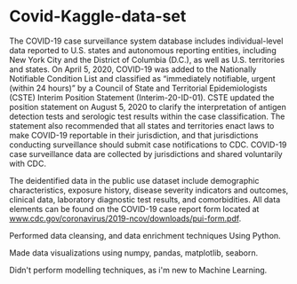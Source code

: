 # Covid-Kaggle-data-set


The COVID-19 case surveillance system database includes individual-level data reported to U.S. states and autonomous reporting entities, including New York City and the District of Columbia (D.C.), as well as U.S. territories and states. On April 5, 2020, COVID-19 was added to the Nationally Notifiable Condition List and classified as “immediately notifiable, urgent (within 24 hours)” by a Council of State and Territorial Epidemiologists (CSTE) Interim Position Statement (Interim-20-ID-01). CSTE updated the position statement on August 5, 2020 to clarify the interpretation of antigen detection tests and serologic test results within the case classification. The statement also recommended that all states and territories enact laws to make COVID-19 reportable in their jurisdiction, and that jurisdictions conducting surveillance should submit case notifications to CDC. COVID-19 case surveillance data are collected by jurisdictions and shared voluntarily with CDC.


The deidentified data in the public use dataset include demographic characteristics, exposure history, disease severity indicators and outcomes, clinical data, laboratory diagnostic test results, and comorbidities. All data elements can be found on the COVID-19 case report form located at www.cdc.gov/coronavirus/2019-ncov/downloads/pui-form.pdf.

 Performed data cleansing, and data enrichment techniques Using Python.
 
 Made data visualizations using numpy, pandas, matplotlib, seaborn.
 
 Didn't perform modelling techniques, as i'm new to Machine Learning.
